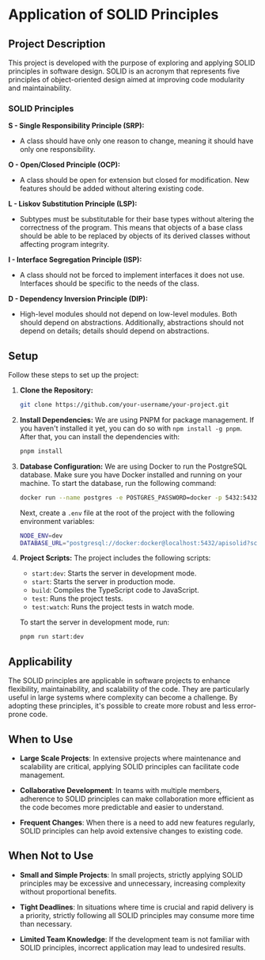 # Application of SOLID Principles

## Project Description

This project is developed with the purpose of exploring and applying SOLID principles in software design. SOLID is an acronym that represents five principles of object-oriented design aimed at improving code modularity and maintainability.

### SOLID Principles

**S - Single Responsibility Principle (SRP):**
   - A class should have only one reason to change, meaning it should have only one responsibility.

**O - Open/Closed Principle (OCP):**
   - A class should be open for extension but closed for modification. New features should be added without altering existing code.

**L - Liskov Substitution Principle (LSP):**
   - Subtypes must be substitutable for their base types without altering the correctness of the program. This means that objects of a base class should be able to be replaced by objects of its derived classes without affecting program integrity.

**I - Interface Segregation Principle (ISP):**
   - A class should not be forced to implement interfaces it does not use. Interfaces should be specific to the needs of the class.

**D - Dependency Inversion Principle (DIP):**
   - High-level modules should not depend on low-level modules. Both should depend on abstractions. Additionally, abstractions should not depend on details; details should depend on abstractions.

## Setup

Follow these steps to set up the project:

1. **Clone the Repository:**
   ```bash
   git clone https://github.com/your-username/your-project.git
   ```
2. **Install Dependencies:** We are using PNPM for package management. If you haven't installed it yet, you can do so with `npm install -g pnpm`. After that, you can install the dependencies with:
   ```bash
   pnpm install
   ```
3. **Database Configuration:** We are using Docker to run the PostgreSQL database. Make sure you have Docker installed and running on your machine. To start the database, run the following command:
    ```bash
    docker run --name postgres -e POSTGRES_PASSWORD=docker -p 5432:5432 -d postgres
    ```
    Next, create a `.env` file at the root of the project with the following environment variables:

    ```bash
    NODE_ENV=dev
    DATABASE_URL="postgresql://docker:docker@localhost:5432/apisolid?schema=public"
    ```
4. **Project Scripts:** The project includes the following scripts:

    - `start:dev`: Starts the server in development mode.
    - `start`: Starts the server in production mode.
    - `build`: Compiles the TypeScript code to JavaScript.
    - `test`: Runs the project tests.
    - `test:watch`: Runs the project tests in watch mode.

    To start the server in development mode, run:
    ```bash 
    pnpm run start:dev
    ```

## Applicability

The SOLID principles are applicable in software projects to enhance flexibility, maintainability, and scalability of the code. They are particularly useful in large systems where complexity can become a challenge. By adopting these principles, it's possible to create more robust and less error-prone code.

## When to Use

- **Large Scale Projects**: In extensive projects where maintenance and scalability are critical, applying SOLID principles can facilitate code management.

- **Collaborative Development**: In teams with multiple members, adherence to SOLID principles can make collaboration more efficient as the code becomes more predictable and easier to understand.

- **Frequent Changes**: When there is a need to add new features regularly, SOLID principles can help avoid extensive changes to existing code.

## When Not to Use

- **Small and Simple Projects**: In small projects, strictly applying SOLID principles may be excessive and unnecessary, increasing complexity without proportional benefits.

- **Tight Deadlines**: In situations where time is crucial and rapid delivery is a priority, strictly following all SOLID principles may consume more time than necessary.

- **Limited Team Knowledge**: If the development team is not familiar with SOLID principles, incorrect application may lead to undesired results.